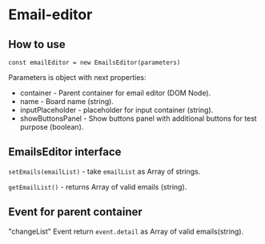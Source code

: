 # Email-editor

## How to use

`const emailEditor = new EmailsEditor(parameters)`

Parameters is object with next properties:
- container - Parent container for email editor (DOM Node).
- name - Board name (string).
- inputPlaceholder - placeholder for input container (string).
- showButtonsPanel - Show buttons panel with additional buttons for test purpose (boolean).

## EmailsEditor interface
`setEmails(emailList)` - take `emailList` as Array of strings.

`getEmailList()` - returns Array of valid emails (string).

## Event for parent container
"changeList" Event return `event.detail` as Array of valid emails(string).

